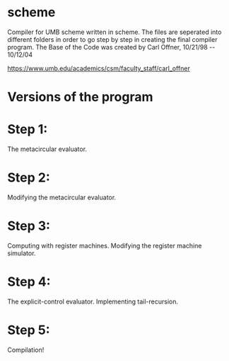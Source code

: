 # scheme
Compiler for UMB scheme written in scheme. The files are seperated
into different folders in order to go step by step in creating the final compiler program.
The Base of the Code was created by Carl Offner, 10/21/98 -- 10/12/04

https://www.umb.edu/academics/csm/faculty_staff/carl_offner


# Versions of the program

 
# Step 1: 
The metacircular evaluator.

# Step 2: 
Modifying the metacircular evaluator.

# Step 3: 
Computing with register machines. Modifying the register machine simulator.

# Step 4: 
The explicit-control evaluator. Implementing tail-recursion.

# Step 5: 
Compilation!
